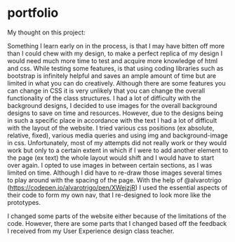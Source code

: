# portfolio

My thought on this project: 

Something I learn early on in the process, is that I may have bitten off more than I could chew with my design, to make a perfect replica of my design I would need much more time to test and acquire more knowledge of html and css. 
While testing some features, is that using coding libraries such as bootstrap is infinitely helpful and saves an ample amount of time but are limited in what you can do creatively. Although there are some features you can change in CSS it is very unlikely that you can change the overall functionality of the class structures. 
I had a lot of difficulty with the background designs, I decided to use images for the overall background designs to save on time and resources. However, due to the designs being in such a specific place in accordance with the text I had a lot of difficult with the layout of the website. I tried various css positions (ex absolute, relative, fixed), various media queries and using img and background-image in css. Unfortunately, most of my attempts did not really work or they would work but only to a certain extent in which if I were to add another element to the page (ex text) the whole layout would shift and I would have to start over again. 
I opted to use images in between certain sections, as I was limited on time. Although I did have to re-draw those images several times to play around with the spacing of the page. 
With the help of @alvarotrigo (https://codepen.io/alvarotrigo/pen/XWejzjR) I used the essential aspects of their code to form my own nav, that I re-designed to look more like the prototypes. 
                                    
I changed some parts of the website either because of the limitations of the code. However, there are some parts that I changed based off the feedback I received from my User Experience design class teacher. 
